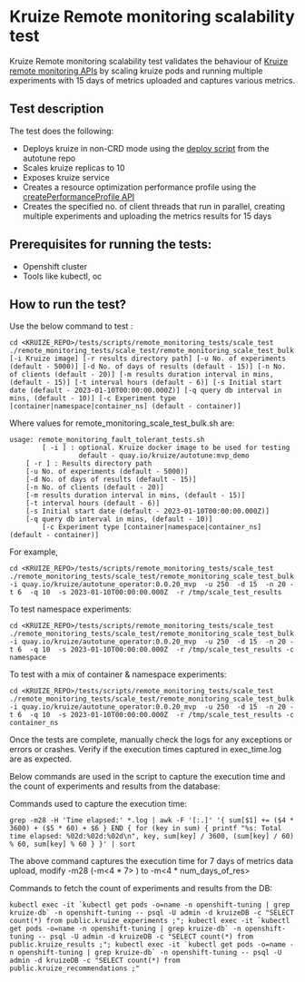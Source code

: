 # **Kruize Remote monitoring scalability test**

Kruize Remote monitoring scalability test validates the behaviour of [Kruize remote monitoring APIs](/design/MonitoringModeAPI.md) by scaling kruize pods and running multiple experiments with 15 days of metrics uploaded and captures various metrics.

## Test description

   The test does the following:
   - Deploys kruize in non-CRD mode using the [deploy script](https://github.com/kruize/autotune/blob/master/deploy.sh) from the autotune repo
   - Scales kruize replicas to 10
   - Exposes kruize service
   - Creates a resource optimization performance profile using the [createPerformanceProfile API](/design/PerformanceProfileAPI.md) 
   - Creates the specified no. of client threads that run in parallel, creating multiple experiments and uploading the metrics results for 15 days
  
## Prerequisites for running the tests:
- Openshift cluster
- Tools like kubectl, oc

## How to run the test?

Use the below command to test :

```
cd <KRUIZE_REPO>/tests/scripts/remote_monitoring_tests/scale_test
./remote_monitoring_tests/scale_test/remote_monitoring_scale_test_bulk.sh [-i Kruize image] [-r results directory path] [-u No. of experiments (default - 5000)] [-d No. of days of results (default - 15)] [-n No. of clients (default - 20)] [-m results duration interval in mins, (default - 15)] [-t interval hours (default - 6)] [-s Initial start date (default - 2023-01-10T00:00:00.000Z)] [-q query db interval in mins, (default - 10)] [-c Experiment type [container|namespace|container_ns] (default - container)]
```

Where values for remote_monitoring_scale_test_bulk.sh are:

```
usage: remote_monitoring_fault_tolerant_tests.sh 
        [ -i ] : optional. Kruize docker image to be used for testing
                 default - quay.io/kruize/autotune:mvp_demo
	[ -r ] : Results directory path
	[-u No. of experiments (default - 5000)]
	[-d No. of days of results (default - 15)] 
	[-n No. of clients (default - 20)]
	[-m results duration interval in mins, (default - 15)]
	[-t interval hours (default - 6)]
	[-s Initial start date (default - 2023-01-10T00:00:00.000Z)]
	[-q query db interval in mins, (default - 10)]
        [-c Experiment type [container|namespace|container_ns] (default - container)]
```

For example,

```
cd <KRUIZE_REPO>/tests/scripts/remote_monitoring_tests/scale_test
./remote_monitoring_tests/scale_test/remote_monitoring_scale_test_bulk.sh -i quay.io/kruize/autotune_operator:0.0.20_mvp  -u 250  -d 15  -n 20 -t 6  -q 10  -s 2023-01-10T00:00:00.000Z  -r /tmp/scale_test_results

```

To test namespace experiments:

```
cd <KRUIZE_REPO>/tests/scripts/remote_monitoring_tests/scale_test
./remote_monitoring_tests/scale_test/remote_monitoring_scale_test_bulk.sh -i quay.io/kruize/autotune_operator:0.0.20_mvp  -u 250  -d 15  -n 20 -t 6  -q 10  -s 2023-01-10T00:00:00.000Z  -r /tmp/scale_test_results -c namespace

```

To test with a mix of container & namespace experiments:

```
cd <KRUIZE_REPO>/tests/scripts/remote_monitoring_tests/scale_test
./remote_monitoring_tests/scale_test/remote_monitoring_scale_test_bulk.sh -i quay.io/kruize/autotune_operator:0.0.20_mvp  -u 250  -d 15  -n 20 -t 6  -q 10  -s 2023-01-10T00:00:00.000Z  -r /tmp/scale_test_results -c container_ns

```


Once the tests are complete, manually check the logs for any exceptions or errors or crashes. Verify if the execution times captured in exec_time.log are as expected.

Below commands are used in the script to capture the execution time and the count of experiments and results from the database:

Commands used to capture the execution time:

```
grep -m28 -H 'Time elapsed:' *.log | awk -F '[:.]' '{ sum[$1] += ($4 * 3600) + ($5 * 60) + $6 } END { for (key in sum) { printf "%s: Total time elapsed: %02d:%02d:%02d\n", key, sum[key] / 3600, (sum[key] / 60) % 60, sum[key] % 60 } }' | sort

```

The above command captures the execution time for 7 days of metrics data upload, modify -m28 (-m<4 * 7> ) to -m<4 * num_days_of_res>

Commands to fetch the count of experiments and results from the DB:

```
kubectl exec -it `kubectl get pods -o=name -n openshift-tuning | grep kruize-db` -n openshift-tuning -- psql -U admin -d kruizeDB -c "SELECT count(*) from public.kruize_experiments ;"; kubectl exec -it `kubectl get pods -o=name -n openshift-tuning | grep kruize-db` -n openshift-tuning -- psql -U admin -d kruizeDB -c "SELECT count(*) from public.kruize_results ;"; kubectl exec -it `kubectl get pods -o=name -n openshift-tuning | grep kruize-db` -n openshift-tuning -- psql -U admin -d kruizeDB -c "SELECT count(*) from public.kruize_recommendations ;"

```
